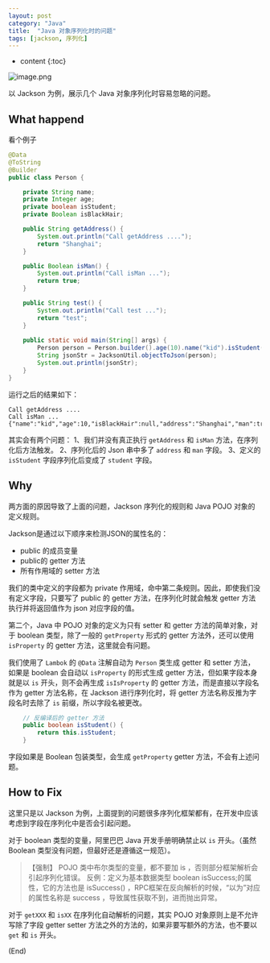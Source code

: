 ```yaml
---
layout: post
category: "Java"
title:  "Java 对象序列化时的问题"
tags: [jackson, 序列化]
---
```


* content
{:toc}

![image.png](https://i.loli.net/2020/08/12/Fzqo36fPehUgWHc.png)

以 Jackson 为例，展示几个 Java 对象序列化时容易忽略的问题。






## What happend
看个例子
```java
@Data
@ToString
@Builder
public class Person {

    private String name;
    private Integer age;
    private boolean isStudent;
    private Boolean isBlackHair;

    public String getAddress() {
        System.out.println("Call getAddress ....");
        return "Shanghai";
    }

    public Boolean isMan() {
        System.out.println("Call isMan ...");
        return true;
    }

    public String test() {
        System.out.println("Call test ...");
        return "test";
    }
    
    public static void main(String[] args) {
        Person person = Person.builder().age(10).name("kid").isStudent(true).build();
        String jsonStr = JacksonUtil.objectToJson(person);
        System.out.println(jsonStr);
    }
}
```

运行之后的结果如下：
```shell
Call getAddress ....
Call isMan ...
{"name":"kid","age":10,"isBlackHair":null,"address":"Shanghai","man":true,"student":true}
```

其实会有两个问题：
1、我们并没有真正执行 `getAddress` 和 `isMan` 方法，在序列化后方法触发。
2、序列化后的 Json 串中多了 `address` 和 `man` 字段。
3、定义的 `isStudent` 字段序列化后变成了 `student` 字段。


## Why

两方面的原因导致了上面的问题，Jackson 序列化的规则和 Java POJO 对象的定义规则。

Jackson是通过以下顺序来检测JSON的属性名的：
- public 的成员变量
- public的 getter 方法
- 所有作用域的 setter 方法

我们的类中定义的字段都为 private 作用域，命中第二条规则。因此，即使我们没有定义字段，只要写了 public 的 getter 方法，在序列化时就会触发 getter 方法执行并将返回值作为 json 对应字段的值。

第二个，Java 中 POJO 对象的定义为只有 setter 和 getter 方法的简单对象，对于 boolean 类型，除了一般的 `getProperty` 形式的 getter 方法外，还可以使用 `isProperty` 的 getter 方法，这里就会有问题。

我们使用了 `Lambok` 的 `@Data` 注解自动为 `Person` 类生成 getter 和 setter 方法，如果是 boolean 会自动以 `isProperty` 的形式生成 getter 方法，但如果字段本身就是以 `is` 开头，则不会再生成 `isIsProperty` 的 getter 方法，而是直接以字段名作为 getter 方法名称，在 Jackson 进行序列化时，将 getter 方法名称反推为字段名时去除了 `is` 前缀，所以字段名被更改。
```java
    // 反编译后的 getter 方法
    public boolean isStudent() {
        return this.isStudent;
    }
```

字段如果是 Boolean 包装类型，会生成 `getProperty` getter 方法，不会有上述问题。


## How to Fix
这里只是以 Jackson 为例，上面提到的问题很多序列化框架都有，在开发中应该考虑到字段在序列化中是否会引起问题。

对于 boolean 类型的变量，阿里巴巴 Java 开发手册明确禁止以 `is` 开头。（虽然 Boolean 类型没有问题，但最好还是遵循这一规范）。
>【强制】 POJO 类中布尔类型的变量，都不要加 is ，否则部分框架解析会引起序列化错误。
> 反例：定义为基本数据类型 boolean isSuccess;的属性，它的方法也是 isSuccess() ，RPC框架在反向解析的时候，“以为”对应的属性名称是 success ，导致属性获取不到，进而抛出异常。

对于 `getXXX` 和 `isXX` 在序列化自动解析的问题，其实 POJO 对象原则上是不允许写除了字段 getter setter 方法之外的方法的，如果非要写额外的方法，也不要以 `get` 和 `is` 开头。

(End)